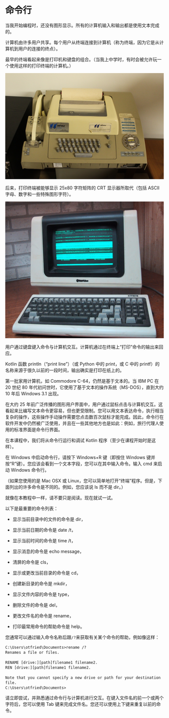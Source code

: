 # 命令行

当我开始编程时，还没有图形显示。所有的计算机输入和输出都是使用文本完成的。

计算机由许多用户共享。每个用户从终端连接到计算机（称为终端，因为它是从计算机到用户的连接的终点）。

最早的终端看起来像是打印机和键盘的组合。（当我上中学时，有时会被允许玩一个使用这样的打印终端的计算机。）

![一个打印终端](img/8ee7fbd3323cb0be00748a9f288563b6.jpg)

后来，打印终端被能够显示 25x80 字符矩阵的 CRT 显示器所取代（包括 ASCII 字母、数字和一些特殊图形字符）。

![带 CRT 显示器的终端](img/6ab888605046829de7684eef8201acda.jpg)

用户通过键盘键入命令与计算机交互。计算机通过在终端上“打印”命令的输出来回应。

Kotlin 函数 println（“print line”）（或 Python 中的 print，或 C 中的 printf）的名称来源于很久以前的一段时间，输出确实是打印在纸上的。

第一批家用计算机，如 Commodore C-64，仍然是基于文本的。当 IBM PC 在 20 世纪 80 年代初问世时，它使用了基于文本的操作系统（MS-DOS），直到大约 10 年后 Windows 3.1 出现。

在大约 25 年前广泛传播的图形用户界面中，用户通过鼠标点击与计算机交互。这看起来比编写文本命令更容易，但也更受限制。您可以用文本表达命令，执行相当复杂的操作，这些操作手动操作需要您点击数百次鼠标才能完成。因此，命令行在软件开发中仍然被广泛使用，并且在一些其他地方也是如此：例如，旅行代理人使用的标准界面是命令行界面。

在本课程中，我们将从命令行运行和调试 Kotlin 程序（至少在课程开始时是这样）。

在 Windows 中启动命令行，请按下 Windows+R 键（即按住 Windows 键并按“R”键）。您应该会看到一个文本字段，您可以在其中输入命令。输入 cmd 来启动 Windows 命令行。

（如果您使用的是 Mac OSX 或 Linux，您可以简单地打开“终端”程序。但是，下面列出的许多命令是不同的。例如，您应该说 ls 而不是 dir。）

就像在本教程中一样，请不要只是阅读。现在就试一试。

以下是最重要的命令列表：

+   显示当前目录中的文件的命令是 dir，

+   显示当前日期的命令是 date /t，

+   显示当前时间的命令是 time /t，

+   显示消息的命令是 echo message，

+   清屏的命令是 cls，

+   显示或更改当前目录的命令是 cd，

+   创建新目录的命令是 mkdir，

+   显示文件内容的命令是 type，

+   删除文件的命令是 del，

+   更改文件名的命令是 rename，

+   打印最常用命令的帮助命令是 help。

您通常可以通过输入命令名称后跟`/?`来获取有关某个命令的帮助，例如像这样：

```
C:\Users\otfried\Documents>rename /?
Renames a file or files.

RENAME [drive:][path]filename1 filename2.
REN [drive:][path]filename1 filename2.

Note that you cannot specify a new drive or path for your destination file.
C:\Users\otfried\Documents>

```

请立即尝试，并熟悉通过命令行与计算机进行交互。在键入文件名的前一个或两个字符后，您可以使用 Tab 键来完成文件名。您还可以使用上下键来重复以前的命令。
